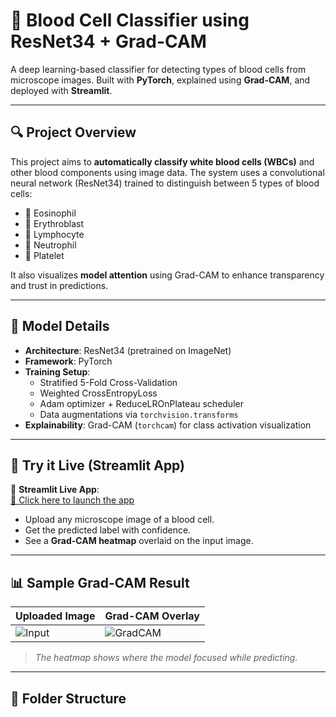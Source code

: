 # 🧪 Blood Cell Classifier using ResNet34 + Grad-CAM

A deep learning-based classifier for detecting types of blood cells from microscope images. Built with **PyTorch**, explained using **Grad-CAM**, and deployed with **Streamlit**.

---

## 🔍 Project Overview

This project aims to **automatically classify white blood cells (WBCs)** and other blood components using image data. The system uses a convolutional neural network (ResNet34) trained to distinguish between 5 types of blood cells:

- 🧪 Eosinophil
- 🧠 Erythroblast
- 🧬 Lymphocyte
- 🧲 Neutrophil
- 🧫 Platelet

It also visualizes **model attention** using Grad-CAM to enhance transparency and trust in predictions.

---

## 🧠 Model Details

- **Architecture**: ResNet34 (pretrained on ImageNet)
- **Framework**: PyTorch
- **Training Setup**:
  - Stratified 5-Fold Cross-Validation
  - Weighted CrossEntropyLoss
  - Adam optimizer + ReduceLROnPlateau scheduler
  - Data augmentations via `torchvision.transforms`
- **Explainability**: Grad-CAM (`torchcam`) for class activation visualization

---

## 🧪 Try it Live (Streamlit App)

🚀 **Streamlit Live App**:  
[🔗 Click here to launch the app](https://Crinklyfoster-blood-cell-classifier.streamlit.app)

- Upload any microscope image of a blood cell.
- Get the predicted label with confidence.
- See a **Grad-CAM heatmap** overlaid on the input image.

---

## 📊 Sample Grad-CAM Result

| Uploaded Image | Grad-CAM Overlay |
|----------------|------------------|
| ![Input](./assets/sample_cell.jpg) | ![GradCAM](./assets/sample_gradcam.jpg) |

> *The heatmap shows where the model focused while predicting.*

---

## 📁 Folder Structure

